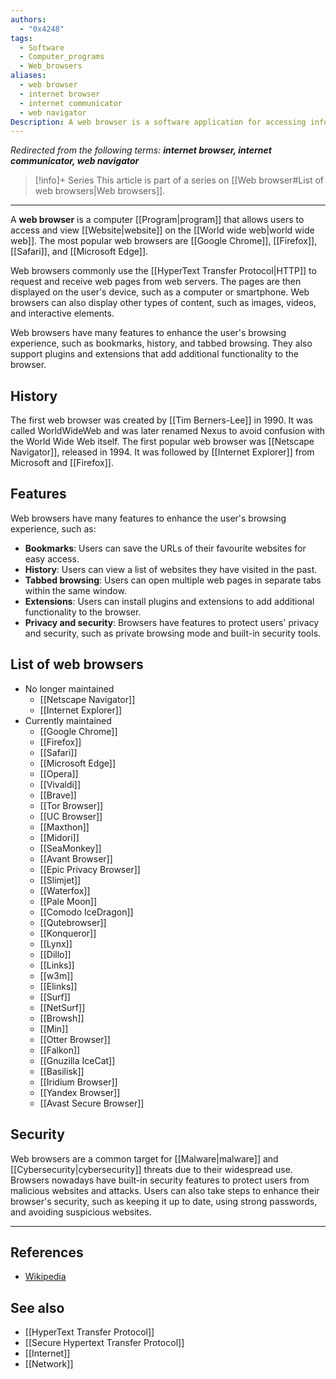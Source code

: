 ```yaml
---
authors:
  - "0x4248"
tags:
  - Software
  - Computer_programs
  - Web_browsers
aliases: 
  - web browser
  - internet browser
  - internet communicator
  - web navigator
Description: A web browser is a software application for accessing information on the World Wide Web.
---
```


*Redirected from the following terms: <strong>internet browser, internet communicator, web navigator</strong>*

> [!info]+ Series
> This article is part of a series on [[Web browser#List of web browsers|Web browsers]].

<hr>

A **web browser** is a computer [[Program|program]] that allows users to access and view [[Website|website]] on the [[World wide web|world wide web]]. The most popular web browsers are [[Google Chrome]], [[Firefox]], [[Safari]], and [[Microsoft Edge]].

Web browsers commonly use the [[HyperText Transfer Protocol|HTTP]] to request and receive web pages from web servers. The pages are then displayed on the user's device, such as a computer or smartphone. Web browsers can also display other types of content, such as images, videos, and interactive elements.

Web browsers have many features to enhance the user's browsing experience, such as bookmarks, history, and tabbed browsing. They also support plugins and extensions that add additional functionality to the browser.

## History
The first web browser was created by [[Tim Berners-Lee]] in 1990. It was called WorldWideWeb and was later renamed Nexus to avoid confusion with the World Wide Web itself. The first popular web browser was [[Netscape Navigator]], released in 1994. It was followed by [[Internet Explorer]] from Microsoft and [[Firefox]].

## Features
Web browsers have many features to enhance the user's browsing experience, such as:
- **Bookmarks**: Users can save the URLs of their favourite websites for easy access.
- **History**: Users can view a list of websites they have visited in the past.
- **Tabbed browsing**: Users can open multiple web pages in separate tabs within the same window.
- **Extensions**: Users can install plugins and extensions to add additional functionality to the browser.
- **Privacy and security**: Browsers have features to protect users' privacy and security, such as private browsing mode and built-in security tools.

## List of web browsers
- No longer maintained
  - [[Netscape Navigator]]
  - [[Internet Explorer]]
- Currently maintained
    - [[Google Chrome]]
    - [[Firefox]]
    - [[Safari]]
    - [[Microsoft Edge]]
    - [[Opera]]
    - [[Vivaldi]]
    - [[Brave]]
    - [[Tor Browser]]
    - [[UC Browser]]
    - [[Maxthon]]
    - [[Midori]]
    - [[SeaMonkey]]
    - [[Avant Browser]]
    - [[Epic Privacy Browser]]
    - [[Slimjet]]
    - [[Waterfox]]
    - [[Pale Moon]]
    - [[Comodo IceDragon]]
    - [[Qutebrowser]]
    - [[Konqueror]]
    - [[Lynx]]
    - [[Dillo]]
    - [[Links]]
    - [[w3m]]
    - [[Elinks]]
    - [[Surf]]
    - [[NetSurf]]
    - [[Browsh]]
    - [[Min]]
    - [[Otter Browser]]
    - [[Falkon]]
    - [[Gnuzilla IceCat]]
    - [[Basilisk]]
    - [[Iridium Browser]]
    - [[Yandex Browser]]
    - [[Avast Secure Browser]]

## Security
Web browsers are a common target for [[Malware|malware]] and [[Cybersecurity|cybersecurity]] threats due to their widespread use. Browsers nowadays have built-in security features to protect users from malicious websites and attacks. Users can also take steps to enhance their browser's security, such as keeping it up to date, using strong passwords, and avoiding suspicious websites.

---
## References
- [Wikipedia](https://en.wikipedia.org/wiki/Web_browser)

## See also
- [[HyperText Transfer Protocol]]
- [[Secure Hypertext Transfer Protocol]]
- [[Internet]]
- [[Network]]
